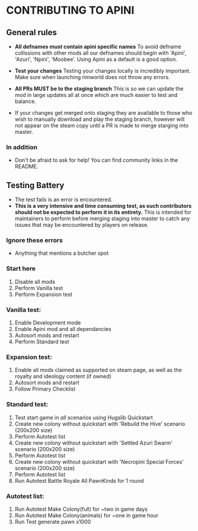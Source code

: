 # CONTRIBUTING TO APINI

## General rules

* **All defnames must contain apini specific names** To avoid defname collissions with other mods all our defnames should begin with 'Apini', 'Azuri', 'Npini', 'Moobee'. Using Apini as a default is a good option.

* **Test your changes** Testing your changes locally is incredibly important. Make sure when launching rimworld does not throw any errors.

* **All PRs MUST be to the staging branch** This is so we can update the mod in large updates all at once which are much easier to test and balance.
* If your changes get merged onto staging they are available to those who wish to manually download and play the staging branch, however will not appear on the steam copy until a PR is made to merge starging into master.

### In addition

* Don't be afraid to ask for help! You can find community links in the README.


## Testing Battery
* The test fails is an error is encountered.
* **This is a very intensive and time consuming test, as such contributors should not be expected to perform it in its entirety.**
This is intended for maintainers to perform before merging staging into master to catch any issues that may be encountered by players on release.

### Ignore these errors
* Anything that mentions a butcher spot

### Start here
1. Disable all mods
2. Perform Vanilla test
3. Perform Expansion test

### Vanilla test:
1. Enable Development mode
2. Enable Apini mod and all dependancies
3. Autosort mods and restart
4. Perform Standard test

### Expansion test:
1. Enable all mods claimed as supported on steam page, as well as the royalty and ideology content (if owned)
2. Autosort mods and restart
3. Follow Primary Checklist

### Standard test:
1. Test start game in *all* scenarios using Hugslib Quickstart
2. Create new colony without quickstart with 'Rebuild the Hive' scenario (200x200 size)
3. Perform Autotest list
4. Create new colony without quickstart with 'Settled Azuri Swarm' scenario (200x200 size)
5. Perform Autotest list
6. Create new colony without quickstart with 'Necropini Special Forces' scenario (200x200 size)
5. Perform Autotest list
7. Run Autotest Battle Royale All PawnKinds for 1 round


### Autotest list:
1. Run Autotest Make Colony(full) for ~two in game days
2. Run Autotest Make Colony(animals) for ~one in game hour
3. Run Test generate pawn x1000
